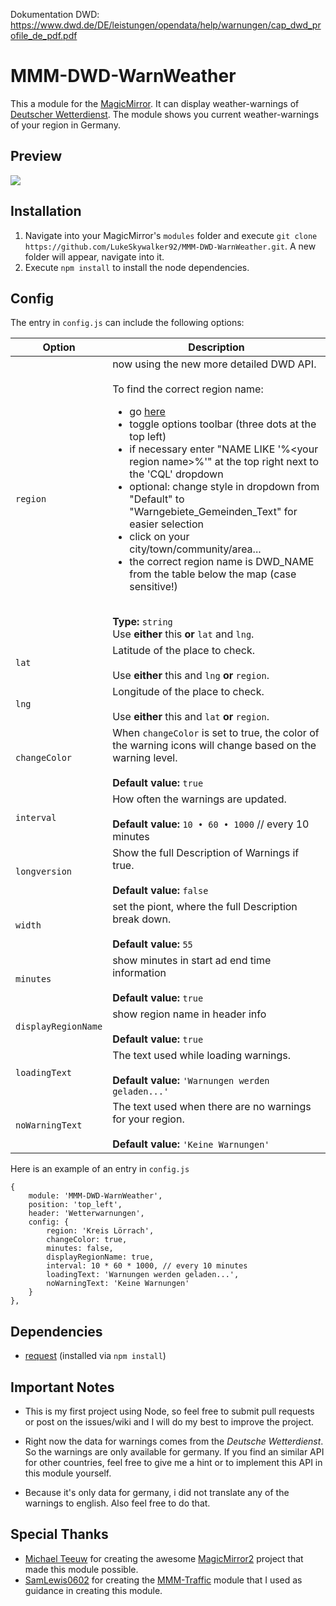 Dokumentation DWD: https://www.dwd.de/DE/leistungen/opendata/help/warnungen/cap_dwd_profile_de_pdf.pdf




MMM-DWD-WarnWeather
===================
This a module for the [MagicMirror](https://github.com/MichMich/MagicMirror). It can display weather-warnings of [Deutscher Wetterdienst](http://www.dwd.de/DE/Home/home_node.html). The module shows you current weather-warnings of your region in Germany.

## Preview

![](https://github.com/LukeSkywalker92/MMM-DWD-WarnWeather/blob/master/screenshot.png?raw=true)

## Installation
1. Navigate into your MagicMirror's `modules` folder and execute `git clone https://github.com/LukeSkywalker92/MMM-DWD-WarnWeather.git`. A new folder will appear, navigate into it.
2. Execute `npm install` to install the node dependencies.



## Config
The entry in `config.js` can include the following options:

|Option|Description|
|---|---|
|`region`|now using the new more detailed DWD API.<br><br>To find the correct region name:<br><ul><li>go [here](https://maps.dwd.de/geoserver/dwd/wms?service=WMS&version=1.1.0&request=GetMap&layers=dwd:Warngebiete_Gemeinden&styles=&bbox=5.876914,47.270362,15.037507,55.044381&width=1024&height=868&srs=EPSG:4326&format=application/openlayers#)</li><li>toggle options toolbar (three dots at the top left)</li><li>if necessary enter "NAME LIKE '%&lt;your region name&gt;%'" at the top right next to the 'CQL' dropdown</li><li>optional: change style in dropdown from "Default" to "Warngebiete_Gemeinden_Text" for easier selection</li><li>click on your city/town/community/area...</li><li>the correct region name is DWD_NAME from the table below the map (case sensitive!)</li></ul><br>**Type:** `string`<br>Use **either** this **or** `lat` and `lng`.|
|`lat`|Latitude of the place to check.<br><br>Use **either** this and `lng` **or** `region`.|
|`lng`|Longitude of the place to check.<br><br>Use **either** this and `lat` **or** `region`.|
|`changeColor`|When `changeColor` is set to true, the color of the warning icons will change based on the warning level. <br><br>**Default value:** `true`|
|`interval`|How often the warnings are updated.<br><br>**Default value:** `10 • 60 • 1000` // every 10 minutes|
|`longversion`|Show the full Description of Warnings if true.<br><br>**Default value:** `false`|
|`width`|set the piont, where the full Description break down.<br><br>**Default value:** `55`|
|`minutes`|show minutes in start ad end time information<br><br>**Default value:** `true`|
|`displayRegionName`|show region name in header info<br><br>**Default value:** `true`|
|`loadingText`|The text used while loading warnings.<br><br>**Default value:** `'Warnungen werden geladen...'`|
|`noWarningText`|The text used when there are no warnings for your region.<br><br>**Default value:** `'Keine Warnungen'`|


Here is an example of an entry in `config.js`
```
{
	module: 'MMM-DWD-WarnWeather',
	position: 'top_left',
	header: 'Wetterwarnungen',
	config: {
		region: 'Kreis Lörrach',
		changeColor: true,
		minutes: false,
		displayRegionName: true,
		interval: 10 * 60 * 1000, // every 10 minutes
		loadingText: 'Warnungen werden geladen...',
		noWarningText: 'Keine Warnungen'
	}
},
```

## Dependencies
- [request](https://www.npmjs.com/package/request) (installed via `npm install`)

## Important Notes
- This is my first project using Node, so feel free to submit pull requests or post on the issues/wiki and I will do my best to improve the project.
- Right now the data for warnings comes from the *Deutsche Wetterdienst*. So the warnings are only available for germany. If you find an similar API for other countries, feel free to give me a hint or to implement this API in this module yourself.

- Because it's only data for germany, i did not translate any of the warnings to english. Also feel free to do that.

## Special Thanks
- [Michael Teeuw](https://github.com/MichMich) for creating the awesome [MagicMirror2](https://github.com/MichMich/MagicMirror/tree/develop) project that made this module possible.
- [SamLewis0602](https://github.com/SamLewis0602) for creating the [MMM-Traffic](https://github.com/SamLewis0602/MMM-Traffic) module that I used as guidance in creating this module.
